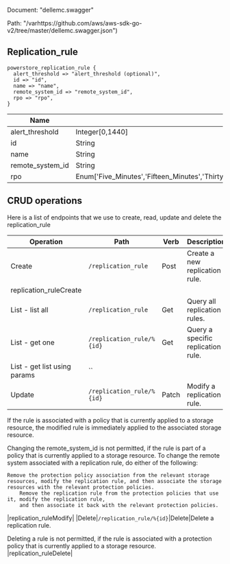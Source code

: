 Document: "dellemc.swagger"


Path: "/varhttps://github.com/aws/aws-sdk-go-v2/tree/master/dellemc.swagger.json")

## Replication_rule



```puppet
powerstore_replication_rule {
  alert_threshold => "alert_threshold (optional)",
  id => "id",
  name => "name",
  remote_system_id => "remote_system_id",
  rpo => "rpo",
}
```

| Name        | Type           | Required       |
| ------------- | ------------- | ------------- |
|alert_threshold | Integer[0,1440] | false |
|id | String | true |
|name | String | true |
|remote_system_id | String | true |
|rpo | Enum['Five_Minutes','Fifteen_Minutes','Thirty_Minutes','One_Hour','Six_Hours','Twelve_Hours','One_Day'] | true |



## CRUD operations

Here is a list of endpoints that we use to create, read, update and delete the replication_rule

| Operation | Path | Verb | Description | OperationID |
| ------------- | ------------- | ------------- | ------------- | ------------- |
|Create|`/replication_rule`|Post|Create a new replication rule.
|replication_ruleCreate|
|List - list all|`/replication_rule`|Get|Query all replication rules.|replication_ruleCollectionQuery|
|List - get one|`/replication_rule/%{id}`|Get|Query a specific replication rule.|replication_ruleInstanceQuery|
|List - get list using params|``||||
|Update|`/replication_rule/%{id}`|Patch|Modify a replication rule.

If the rule is associated with a policy that is currently applied to
a storage resource, the modified rule is immediately applied
to the associated storage resource.

Changing the remote_system_id is not permitted, if the rule is part of a policy that
is currently applied to a storage resource. To change the remote system associated with a
replication rule, do either of the following:

    Remove the protection policy association from the relevant storage resources, modify the replication rule, and then associate the storage resources with the relevant protection policies.
        Remove the replication rule from the protection policies that use it, modify the replication rule,
        and then associate it back with the relevant protection policies. 
            
|replication_ruleModify|
|Delete|`/replication_rule/%{id}`|Delete|Delete a replication rule.

Deleting a rule is not permitted, if the rule is associated with a protection policy that
is currently applied to a storage resource.
|replication_ruleDelete|
